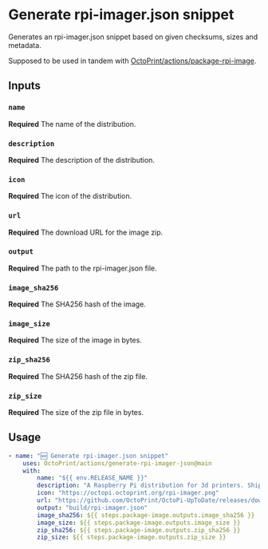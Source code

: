 # Generate rpi-imager.json snippet

Generates an rpi-imager.json snippet based on given checksums, sizes and metadata.

Supposed to be used in tandem with [OctoPrint/actions/package-rpi-image](https://github.com/OctoPrint/actions/tree/main/package-rpi-image#readme).

## Inputs

### `name`

**Required** The name of the distribution.

### `description`

**Required** The description of the distribution.

### `icon`

**Required** The icon of the distribution.

### `url`

**Required** The download URL for the image zip.

### `output`

**Required** The path to the rpi-imager.json file.

### `image_sha256`

**Required** The SHA256 hash of the image.

### `image_size`

**Required** The size of the image in bytes.

### `zip_sha256`

**Required** The SHA256 hash of the zip file.

### `zip_size`

**Required** The size of the zip file in bytes.

## Usage

```yaml
- name: "🆕 Generate rpi-imager.json snippet"
    uses: OctoPrint/actions/generate-rpi-imager-json@main
    with:
        name: "${{ env.RELEASE_NAME }}"
        description: "A Raspberry Pi distribution for 3d printers. Ships OctoPrint ${{ env.OCTOPRINT_VERSION }} out-of-the-box."
        icon: "https://octopi.octoprint.org/rpi-imager.png"
        url: "https://github.com/OctoPrint/OctoPi-UpToDate/releases/download/${{ env.RELEASE_TAG }}/${{ steps.package-image.outputs.zip }}"
        output: "build/rpi-imager.json"
        image_sha256: ${{ steps.package-image.outputs.image_sha256 }}
        image_size: ${{ steps.package-image.outputs.image_size }}
        zip_sha256: ${{ steps.package-image.outputs.zip_sha256 }}
        zip_size: ${{ steps.package-image.outputs.zip_size }}
```
